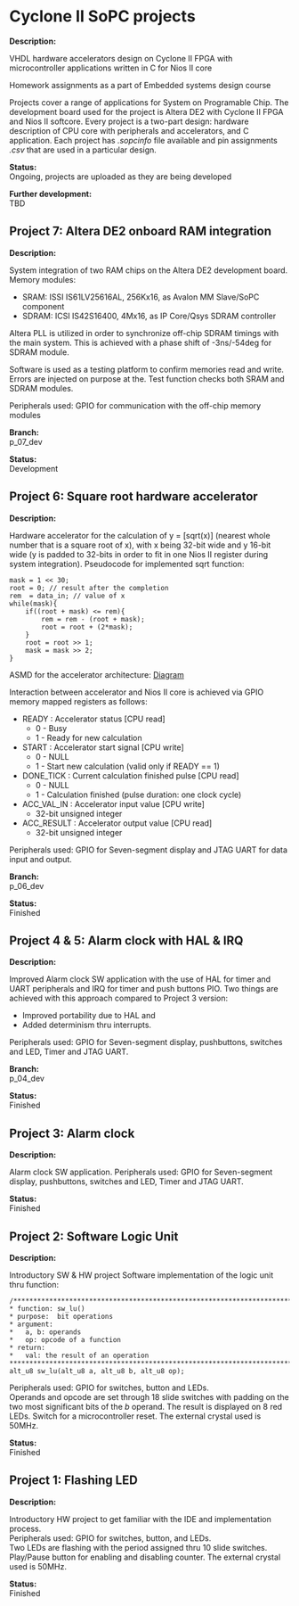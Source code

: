 # Cyclone II SoPC projects

**Description:**

VHDL hardware accelerators design on Cyclone II FPGA with microcontroller applications written in C for Nios II core  

Homework assignments as a part of Embedded systems design course  

Projects cover a range of applications for System on Programable Chip. The development board used for the project is Altera DE2 with Cyclone II FPGA and Nios II softcore. Every project is a two-part design: hardware description of CPU core with peripherals and accelerators, and C application. Each project has *.sopcinfo* file available and pin assignments *.csv* that are used in a particular design.

**Status:**   
Ongoing, projects are uploaded as they are being developed  

**Further development:**  
TBD  

## **Project 7: Altera DE2 onboard RAM integration**  

**Description:**  

System integration of two RAM chips on the Altera DE2 development board.   
Memory modules:
 - SRAM: ISSI IS61LV25616AL, 256Kx16, as Avalon MM Slave/SoPC component
 - SDRAM: ICSI IS42S16400, 4Mx16, as IP Core/Qsys SDRAM controller
 
Altera PLL is utilized in order to synchronize off-chip SDRAM timings with the main system. This is achieved with a phase shift of -3ns/-54deg for SDRAM module.

Software is used as a testing platform to confirm memories read and write. Errors are injected on purpose at the. Test function checks both SRAM and SDRAM modules.
 
Peripherals used: GPIO for communication with the off-chip memory modules

**Branch:**  
p_07_dev  

**Status:**   
Development  


## **Project 6: Square root hardware accelerator**  

**Description:**  

Hardware accelerator for the calculation of y = [sqrt(x)] (nearest whole number that is a square root of x), with x being 32-bit wide and y 16-bit wide (y is padded to 32-bits in order to fit in one Nios II register during system integration). Pseudocode for implemented sqrt function:  

    mask = 1 << 30; 
    root = 0; // result after the completion
    rem  = data_in; // value of x
    while(mask){
        if((root + mask) <= rem){
            rem = rem - (root + mask);
            root = root + (2*mask);
        }
        root = root >> 1;
        mask = mask >> 2;
    }  

ASMD for the accelerator architecture: [Diagram](https://github.com/AleksandarLilic/Cyclone_II_SoPC/blob/main/p_06_doc/p_06_asmd.pdf)  

Interaction between accelerator and Nios II core is achieved via GPIO memory mapped registers as follows:  
 - READY : Accelerator status [CPU read]
   - 0 - Busy  
   - 1 - Ready for new calculation  
 - START : Accelerator start signal [CPU write] 
   - 0 - NULL  
   - 1 - Start new calculation (valid only if READY == 1)  
 - DONE_TICK : Current calculation finished pulse [CPU read] 
   - 0 - NULL   
   - 1 - Calculation finished (pulse duration: one clock cycle)  
 - ACC_VAL_IN : Accelerator input value [CPU write]  
   - 32-bit unsigned integer  
 - ACC_RESULT : Accelerator output value [CPU read]  
   - 32-bit unsigned integer  

Peripherals used: GPIO for Seven-segment display and JTAG UART for data input and output.  

**Branch:**  
p_06_dev  

**Status:**   
Finished  

## **Project 4 & 5: Alarm clock with HAL & IRQ**  

**Description:**  

Improved Alarm clock SW application with the use of HAL for timer and UART peripherals and IRQ for timer and push buttons PIO. Two things are achieved with this approach compared to Project 3 version:  
 - Improved portability due to HAL and 
 - Added determinism thru interrupts.  
 
Peripherals used: GPIO for Seven-segment display, pushbuttons, switches and LED, Timer and JTAG UART.  

**Branch:**  
p_04_dev  

**Status:**   
Finished  

## **Project 3: Alarm clock**  

**Description:**  

Alarm clock SW application. Peripherals used: GPIO for Seven-segment display, pushbuttons, switches and LED, Timer and JTAG UART. 

**Status:**   
Finished  

## **Project 2: Software Logic Unit**  

**Description:**  

Introductory SW & HW project
Software implementation of the logic unit thru function:  

    /***********************************************************************
    * function: sw_lu()
    * purpose:  bit operations
    * argument:
    *   a, b: operands
    *   op: opcode of a function
    * return:
    *   val: the result of an operation
    ***********************************************************************/
    alt_u8 sw_lu(alt_u8 a, alt_u8 b, alt_u8 op);  
        
Peripherals used: GPIO for switches, button and LEDs.  
Operands and opcode are set through 18 slide switches with padding on the two most significant bits of the *b* operand. The result is displayed on 8 red LEDs. Switch for a microcontroller reset. The external crystal used is 50MHz.  

**Status:**   
Finished

## **Project 1: Flashing LED**

**Description:**  

Introductory HW project to get familiar with the IDE and implementation process.  
Peripherals used: GPIO for switches, button, and LEDs.  
Two LEDs are flashing with the period assigned thru 10 slide switches. Play/Pause button for enabling and disabling counter. The external crystal used is 50MHz.  

**Status:**   
Finished
